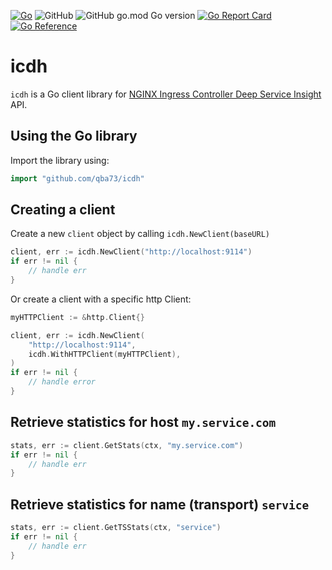 [![Go](https://github.com/qba73/icdh/actions/workflows/go.yml/badge.svg?branch=main)](https://github.com/qba73/icdh/actions/workflows/go.yml)
![GitHub](https://img.shields.io/github/license/qba73/icdh)
![GitHub go.mod Go version](https://img.shields.io/github/go-mod/go-version/qba73/icdh)
[![Go Report Card](https://goreportcard.com/badge/github.com/qba73/icdh)](https://goreportcard.com/report/github.com/qba73/icdh)
[![Go Reference](https://pkg.go.dev/badge/github.com/qba73/icdh@v0.1.0.svg)](https://pkg.go.dev/github.com/qba73/icdh@v0.1.0)

# icdh

```icdh``` is a Go client library for [NGINX Ingress Controller Deep Service Insight](https://docs.nginx.com/nginx-ingress-controller/logging-and-monitoring/service-insight/) API.

## Using the Go library

Import the library using:

```go
import "github.com/qba73/icdh"
```

## Creating a client

Create a new ```client``` object by calling ```icdh.NewClient(baseURL)```

```go
client, err := icdh.NewClient("http://localhost:9114")
if err != nil {
    // handle err
}
```

Or create a client with a specific http Client:

```go
myHTTPClient := &http.Client{}

client, err := icdh.NewClient(
    "http://localhost:9114",
    icdh.WithHTTPClient(myHTTPClient),
)
if err != nil {
    // handle error
}
```

## Retrieve statistics for host `my.service.com`

```go
stats, err := client.GetStats(ctx, "my.service.com")
if err != nil {
    // handle err
}
```

## Retrieve statistics for name (transport) `service`

```go
stats, err := client.GetTSStats(ctx, "service")
if err != nil {
    // handle err
}
```
